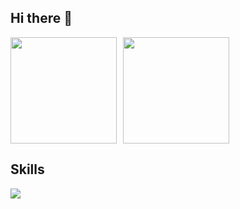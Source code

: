 ## Hi there 👋

<div style="display: flex; gap: 10px;">
  <img height="170" src="https://github-readme-stats-clone-olive.vercel.app//api?username=Jakey08&show_icons=true&theme=ambient_gradient&count_private=true&rank_icon=github" />
  <img height="170" src="https://github-readme-stats.vercel.app/api/top-langs/?username=Jakey08&layout=compact" />
</div>

## Skills
<a href="https://skillicons.dev"><img src="https://skillicons.dev/icons?i=ruby,rails&perline=6" /></a>

